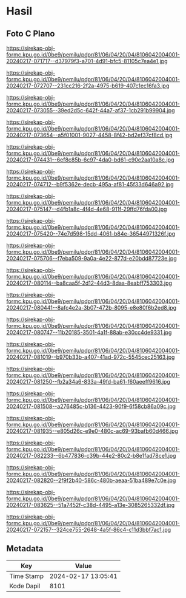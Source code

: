 # Hasil

## Foto C Plano

https://sirekap-obj-formc.kpu.go.id/0be9/pemilu/pdpr/81/06/04/20/04/8106042004001-20240217-071717--d37979f3-a701-4d91-bfc5-81105c7ea4e1.jpg

https://sirekap-obj-formc.kpu.go.id/0be9/pemilu/pdpr/81/06/04/20/04/8106042004001-20240217-072707--231cc216-2f2a-4975-b619-407c1ec16fa3.jpg

https://sirekap-obj-formc.kpu.go.id/0be9/pemilu/pdpr/81/06/04/20/04/8106042004001-20240217-073055--39ed2d5c-642f-44a7-af37-1cb291b99904.jpg

https://sirekap-obj-formc.kpu.go.id/0be9/pemilu/pdpr/81/06/04/20/04/8106042004001-20240217-073654--a5f01001-9027-4458-8f42-bd2ef37cf8cd.jpg

https://sirekap-obj-formc.kpu.go.id/0be9/pemilu/pdpr/81/06/04/20/04/8106042004001-20240217-074431--6ef8c85b-6c97-4da0-bd61-c90e2aa10a8c.jpg

https://sirekap-obj-formc.kpu.go.id/0be9/pemilu/pdpr/81/06/04/20/04/8106042004001-20240217-074712--b9f5362e-decb-495a-af81-45f33d646a92.jpg

https://sirekap-obj-formc.kpu.go.id/0be9/pemilu/pdpr/81/06/04/20/04/8106042004001-20240217-075147--d4fb1a8c-4f4d-4e68-911f-29ffd76fda00.jpg

https://sirekap-obj-formc.kpu.go.id/0be9/pemilu/pdpr/81/06/04/20/04/8106042004001-20240217-075420--74e7d598-15dd-4061-b84e-36544971326f.jpg

https://sirekap-obj-formc.kpu.go.id/0be9/pemilu/pdpr/81/06/04/20/04/8106042004001-20240217-075706--f7eba509-9a0a-4e22-877d-e20bdd87723e.jpg

https://sirekap-obj-formc.kpu.go.id/0be9/pemilu/pdpr/81/06/04/20/04/8106042004001-20240217-080114--ba8caa5f-2d12-44d3-8daa-8eabff753303.jpg

https://sirekap-obj-formc.kpu.go.id/0be9/pemilu/pdpr/81/06/04/20/04/8106042004001-20240217-080441--8afc4e2a-3b07-472b-8095-e8e80f6b2ed8.jpg

https://sirekap-obj-formc.kpu.go.id/0be9/pemilu/pdpr/81/06/04/20/04/8106042004001-20240217-080747--11b20185-3501-4a1f-88ab-e30cc4de9331.jpg

https://sirekap-obj-formc.kpu.go.id/0be9/pemilu/pdpr/81/06/04/20/04/8106042004001-20240217-081019--b970b33b-a407-41ad-972c-5545cec25163.jpg

https://sirekap-obj-formc.kpu.go.id/0be9/pemilu/pdpr/81/06/04/20/04/8106042004001-20240217-081250--fb2a34a6-833a-49fd-ba61-f60aeeff9616.jpg

https://sirekap-obj-formc.kpu.go.id/0be9/pemilu/pdpr/81/06/04/20/04/8106042004001-20240217-081508--a276485c-b136-4423-90f9-6f58cb86a09c.jpg

https://sirekap-obj-formc.kpu.go.id/0be9/pemilu/pdpr/81/06/04/20/04/8106042004001-20240217-081935--e805d26c-e9e0-480c-ac69-93bafb60d466.jpg

https://sirekap-obj-formc.kpu.go.id/0be9/pemilu/pdpr/81/06/04/20/04/8106042004001-20240217-082233--6b477836-c39b-44e2-80c2-b8e1fad78ce1.jpg

https://sirekap-obj-formc.kpu.go.id/0be9/pemilu/pdpr/81/06/04/20/04/8106042004001-20240217-082820--2f9f2b40-586c-480b-aeaa-51ba489e7c0e.jpg

https://sirekap-obj-formc.kpu.go.id/0be9/pemilu/pdpr/81/06/04/20/04/8106042004001-20240217-083625--51a7452f-c38d-4495-a13e-3085265332df.jpg

https://sirekap-obj-formc.kpu.go.id/0be9/pemilu/pdpr/81/06/04/20/04/8106042004001-20240217-072157--324ce755-2648-4a5f-86c4-c11d3bbf7ac1.jpg


## Metadata

| Key        | Value               |
| ---------- | ------------------- |
| Time Stamp | 2024-02-17 13:05:41 |
| Kode Dapil | 8101                |



